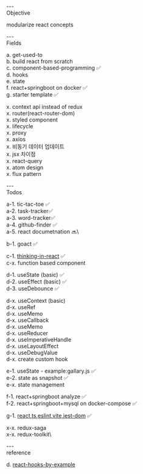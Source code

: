 ---\
Objective

modularize react concepts


---\
Fields

a. get-used-to\
b. build react from scratch\
c. component-based-programming :white_check_mark:\
d. hooks\
e. state\
f. react+springboot on docker :white_check_mark:\
g. starter template :white_check_mark:

x. context api instead of redux\
x. router(react-router-dom)\
x. styled component\
x. lifecycle\
x. proxy\
x. axios\
x. 비동기 데이터 업데이트\
x. jsx 차이점\
x. react-query\
x. atom design\
x. flux pattern



---\
Todos


a-1. tic-tac-toe :white_check_mark:\
a-2. task-tracker:white_check_mark:\
a-3. word-tracker:white_check_mark:\
a-4. github-finder :white_check_mark:\
a-5. react documetnation :soon:\

b-1. goact :white_check_mark:

c-1. [thinking-in-react](https://beta.reactjs.org/learn/thinking-in-react) :white_check_mark:\
c-x. function based component

d-1. useState (basic) :white_check_mark:\
d-2. useEffect (basic) :white_check_mark:\
d-3. useDebounce :white_check_mark:

d-x. useContext (basic)\
d-x. useRef\
d-x. useMemo\
d-x. useCallback\
d-x. useMemo\
d-x. useReducer\
d-x. useImperativeHandle\
d-x. useLayoutEffect\
d-x. useDebugValue\
d-x. create custom hook


e-1. useState - example:gallary.js :white_check_mark:\
e-2. state as snapshot :white_check_mark:\
e-x. state management

f-1. react+springboot analyze :white_check_mark:\
f-2. react+springboot+mysql on docker-compose :white_check_mark:

g-1. [react,ts,eslint,vite,jest-dom](https://www.youtube.com/watch?v=cchqeWY0Nak&t=3s&ab_channel=CodingGarden) :white_check_mark:

x-x. redux-saga\
x-x. redux-toolkit\


---\
reference


d. [react-hooks-by-example](https://github.com/Lemoncode/react-hooks-by-example)
